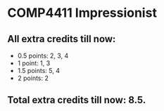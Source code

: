 # COMP4411 Impressionist

## All extra credits till now:

- 0.5 points: 2, 3, 4
- 1 point: 1, 3
- 1.5 points: 5, 4
- 2 points: 2

## Total extra credits till now: 8.5.